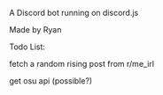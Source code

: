 A Discord bot running on discord.js

Made by Ryan

Todo List:

fetch a random rising post from r/me_irl

get osu api (possible?)